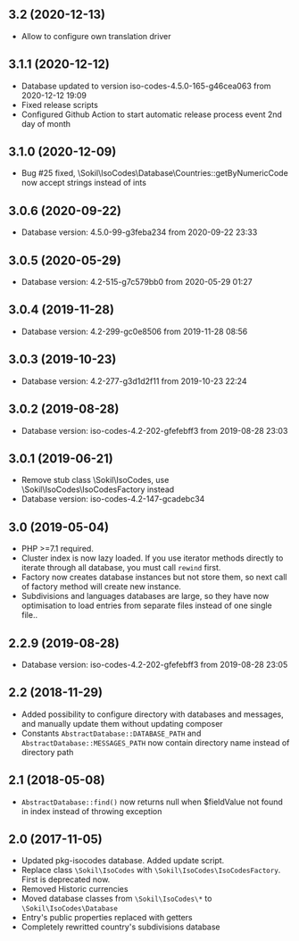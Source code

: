 ## 3.2 (2020-12-13)
* Allow to configure own translation driver

## 3.1.1 (2020-12-12)
* Database updated to version iso-codes-4.5.0-165-g46cea063 from 2020-12-12 19:09
* Fixed release scripts
* Configured Github Action to start automatic release process event 2nd day of month

## 3.1.0 (2020-12-09)
* Bug #25 fixed, \Sokil\IsoCodes\Database\Countries::getByNumericCode now accept strings instead of ints

## 3.0.6 (2020-09-22)
* Database version: 4.5.0-99-g3feba234 from 2020-09-22 23:33

## 3.0.5 (2020-05-29)
* Database version: 4.2-515-g7c579bb0 from 2020-05-29 01:27

## 3.0.4 (2019-11-28)
* Database version: 4.2-299-gc0e8506 from 2019-11-28 08:56

## 3.0.3 (2019-10-23)
* Database version: 4.2-277-g3d1d2f11 from 2019-10-23 22:24

## 3.0.2 (2019-08-28)
* Database version: iso-codes-4.2-202-gfefebff3 from 2019-08-28 23:03

## 3.0.1 (2019-06-21)
* Remove stub class \Sokil\IsoCodes, use \Sokil\IsoCodes\IsoCodesFactory instead
* Database version: iso-codes-4.2-147-gcadebc34

## 3.0 (2019-05-04)
* PHP >=7.1 required.
* Cluster index is now lazy loaded. If you use iterator methods directly to iterate through all database, 
  you must call `rewind` first.
* Factory now creates database instances but not store them, so next call of factory method will create new instance.
* Subdivisions and languages databases are large, so they have now optimisation to load entries from separate files instead of one single file..

## 2.2.9 (2019-08-28)
* Database version: iso-codes-4.2-202-gfefebff3 from 2019-08-28 23:05

## 2.2 (2018-11-29)
* Added possibility to configure directory with databases and messages, and manually update them without updating composer 
* Constants `AbstractDatabase::DATABASE_PATH` and `AbstractDatabase::MESSAGES_PATH` now contain directory name instead of directory path

## 2.1 (2018-05-08)
* `AbstractDatabase::find()` now returns null when $fieldValue not found in index instead of throwing exception 

## 2.0 (2017-11-05)

* Updated pkg-isocodes database. Added update script.
* Replace class `\Sokil\IsoCodes` with `\Sokil\IsoCodes\IsoCodesFactory`. First is deprecated now.
* Removed Historic currencies
* Moved database classes from `\Sokil\IsoCodes\*` to `\Sokil\IsoCodes\Database`
* Entry's public properties replaced with getters
* Completely rewritted country's subdivisions database
